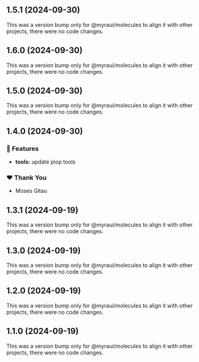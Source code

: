 ## 1.5.1 (2024-09-30)

This was a version bump only for @myraui/molecules to align it with other projects, there were no code changes.

## 1.6.0 (2024-09-30)

This was a version bump only for @myraui/molecules to align it with other projects, there were no code changes.

## 1.5.0 (2024-09-30)

This was a version bump only for @myraui/molecules to align it with other projects, there were no code changes.

## 1.4.0 (2024-09-30)


### 🚀 Features

- **tools:** update plop tools


### ❤️  Thank You

- Moses Gitau

## 1.3.1 (2024-09-19)

This was a version bump only for @myraui/molecules to align it with other projects, there were no code changes.

## 1.3.0 (2024-09-19)

This was a version bump only for @myraui/molecules to align it with other projects, there were no code changes.

## 1.2.0 (2024-09-19)

This was a version bump only for @myraui/molecules to align it with other projects, there were no code changes.

## 1.1.0 (2024-09-19)

This was a version bump only for @myraui/molecules to align it with other projects, there were no code changes.